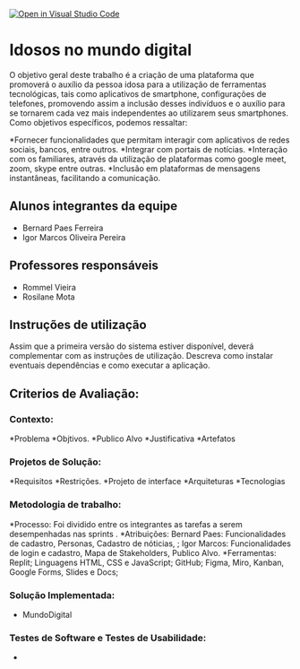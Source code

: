 [![Open in Visual Studio Code](https://classroom.github.com/assets/open-in-vscode-f059dc9a6f8d3a56e377f745f24479a46679e63a5d9fe6f495e02850cd0d8118.svg)](https://classroom.github.com/online_ide?assignment_repo_id=452390&assignment_repo_type=GroupAssignmentRepo)
# Idosos no mundo digital

O objetivo geral deste trabalho é a criação de uma plataforma que promoverá o auxílio da pessoa idosa para a utilização de ferramentas tecnológicas, tais como aplicativos de smartphone, configurações de telefones, promovendo assim  a inclusão desses indivíduos e o auxílio para se tornarem cada vez mais independentes ao utilizarem seus smartphones. 
Como objetivos específicos, podemos ressaltar:

*Fornecer funcionalidades que permitam interagir com aplicativos de redes sociais, bancos, entre outros. 
*Integrar com portais  de notícias. 
*Interação com os familiares, através da utilização de plataformas como google meet, zoom, skype entre outras. 
*Inclusão em plataformas de mensagens instantâneas, facilitando a comunicação. 


## Alunos integrantes da equipe

* Bernard Paes Ferreira
* Igor Marcos Oliveira Pereira

## Professores responsáveis

* Rommel Vieira
* Rosilane Mota

## Instruções de utilização

Assim que a primeira versão do sistema estiver disponível, deverá complementar com as instruções de utilização. Descreva como instalar eventuais dependências e como executar a aplicação.

## Criterios de Avaliação:
### Contexto:
*Problema
*Objtivos. 
*Publico Alvo
*Justificativa
*Artefatos

### Projetos de Solução:
*Requisitos
*Restrições. 
*Projeto de interface
*Arquiteturas
*Tecnologias


### Metodologia de trabalho:
*Processo: Foi dividido entre os integrantes as tarefas a serem desempenhadas nas sprints .
*Atribuições: Bernard Paes: Funcionalidades de cadastro, Personas, Cadastro de nóticias, ; Igor Marcos: Funcionalidades de login e cadastro, Mapa de Stakeholders, Publico Alvo. 
*Ferramentas: Replit; Linguagens HTML, CSS e JavaScript; GitHub; Figma, Miro, Kanban, Google Forms, Slides e Docs; 


### Solução Implementada:
* MundoDigital

### Testes de Software e Testes de Usabilidade:
*

